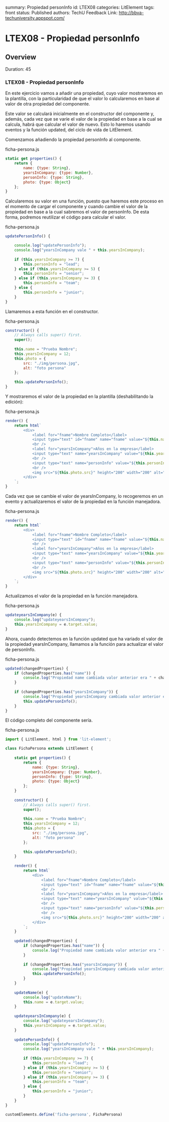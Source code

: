 summary: Propiedad personInfo
id: LTEX08
categories: LitElement
tags: front
status: Published 
authors: TechU
Feedback Link: http://bbva-techuniversity.appspot.com/

# LTEX08 - Propiedad personInfo
<!-- ------------------------ -->
## Overview 
Duration: 45

### LTEX08 - Propiedad personInfo

En este ejercicio vamos a añadir una propiedad, cuyo valor mostraremos en la plantilla, 
	con la particularidad de que el valor lo calcularemos en base al valor de otra 
	propiedad del componente.
	
Este valor se calculará inicialmente en el constructor del componente y, además, 
	cada vez que se varíe el valor de la propiedad en base a la cual se calcula, 
	habrá que calcular el valor de nuevo. Esto lo haremos usando eventos y la función 
	updated, del ciclo de vida de LitElement.
	
	
Comenzamos añadiendo la propiedad personInfo al componente.

ficha-persona.js

```javascript
static get properties() {		
	return {			
		name: {type: String},			
		yearsInCompany: {type: Number},			
		personInfo: {type: String},
		photo: {type: Object}			
	};
}			  	
```

Calcularemos su valor en una función, puesto que haremos este proceso en 
el momento de cargar el componente y cuando cambie el valor de la propiedad 
en base a la cual sabremos el valor de personInfo. De esta forma, podremos 
reutilizar el código para calcular el valor.


ficha-persona.js

```javascript
updatePersonInfo() {

	console.log("updatePersonInfo");
	console.log("yearsInCompany vale " + this.yearsInCompany);
	
	if (this.yearsInCompany >= 7) {
		this.personInfo = "lead";
	} else if (this.yearsInCompany >= 5) {
		this.personInfo = "senior";
	} else if (this.yearsInCompany >= 3) {
		this.personInfo = "team";
	} else {
		this.personInfo = "junior";
	}
}
```

Llamaremos a esta función en el constructor.

ficha-persona.js

```javascript
constructor() {
	// Always calls super() first.
	super();
		
	this.name = "Prueba Nombre";		
	this.yearsInCompany = 12;
	this.photo = {
		src: "./img/persona.jpg",
		alt: "foto persona"			
	};			
	
	this.updatePersonInfo();
}
```

Y mostraremos el valor de la propiedad en la plantilla (deshabilitando 
	la edición):

ficha-persona.js

```javascript
render() {
	return html`
		<div>
			<label for="fname">Nombre Completo</label>
			<input type="text" id="fname" name="fname" value="${this.name}" @input="${this.updateName}"></input>
			<br />						
			<label for="yearsInCompany">Años en la empresa</label>
			<input type="text" name="yearsInCompany" value="${this.yearsInCompany}"></input>
			<br />			
			<input type="text" name="personInfo" value="${this.personInfo}" disabled></input>
			<br />			
			<img src="${this.photo.src}" height="200" width="200" alt="${this.photo.alt}">
		</div>
	`;
}
```

Cada vez que se cambie el valor de yearsInCompany, lo recogeremos en un evento y 
	actualizaremos el valor de la propiedad en la función manejadora.

ficha-persona.js

```javascript
render() {
	return html`
		<div>
			<label for="fname">Nombre Completo</label>
			<input type="text" id="fname" name="fname" value="${this.name}" @input="${this.updateName}"></input>
			<br />						
			<label for="yearsInCompany">Años en la empresa</label>
			<input type="text" name="yearsInCompany" value="${this.yearsInCompany}" @input="${this.updateyearsInCompany}"></input>
			<br />			
			<input type="text" name="personInfo" value="${this.personInfo}" disabled></input>
			<br />			
			<img src="${this.photo.src}" height="200" width="200" alt="${this.photo.alt}">
		</div>
	`;
}
```

Actualizamos el valor de la propiedad en la función manejadora.

ficha-persona.js

```javascript
updateyearsInCompany(e) {
	console.log("updateyearsInCompany");
	this.yearsInCompany = e.target.value;
}
```

Ahora, cuando detectemos en la función updated que ha variado el valor 
	de la propiedad yearsInCompany, llamamos a la función para actualizar 
	el valor de personInfo.

ficha-persona.js

```javascript
updated(changedProperties) {	   
	if (changedProperties.has("name")) {
		console.log("Propiedad name cambiada valor anterior era " + changedProperties.get("name") + " nuevo es " + this.name);
	}
		
	if (changedProperties.has("yearsInCompany")) {
		console.log("Propiedad yearsInCompany cambiada valor anterior era " + changedProperties.get("yearsInCompany") + " nuevo es " + this.yearsInCompany);
		this.updatePersonInfo();
	}
}
```


El código completo del componente sería.

ficha-persona.js

```javascript
import { LitElement, html } from 'lit-element';

class FichaPersona extends LitElement {
	
	static get properties() {		
		return {			
			name: {type: String},			
			yearsInCompany: {type: Number},			
			personInfo: {type: String},
			photo: {type: Object}			
		};
	}			  	
	
	constructor() {
		// Always calls super() first.
		super();
		
		this.name = "Prueba Nombre";		
		this.yearsInCompany = 12;
		this.photo = {
			src: "./img/persona.jpg",
			alt: "foto persona"			
		};			
		
		this.updatePersonInfo();
	}
			
	render() {
		return html`
			<div>
				<label for="fname">Nombre Completo</label>
				<input type="text" id="fname" name="fname" value="${this.name}" @input="${this.updateName}"></input>
				<br />						
				<label for="yearsInCompany">Años en la empresa</label>
				<input type="text" name="yearsInCompany" value="${this.yearsInCompany}" @input="${this.updateyearsInCompany}"></input>
				<br />			
				<input type="text" name="personInfo" value="${this.personInfo}" disabled></input>
				<br />			
				<img src="${this.photo.src}" height="200" width="200" alt="${this.photo.alt}">
			</div>
		`;
	}
		
	updated(changedProperties) {	   
		if (changedProperties.has("name")) {
			console.log("Propiedad name cambiada valor anterior era " + changedProperties.get("name") + " nuevo es " + this.name);
		}
		
		if (changedProperties.has("yearsInCompany")) {
			console.log("Propiedad yearsInCompany cambiada valor anterior era " + changedProperties.get("yearsInCompany") + " nuevo es " + this.yearsInCompany);
			this.updatePersonInfo();
		}
	}
	
	updateName(e) {
		console.log("updateName");
		this.name = e.target.value;	  
	}
	
	updateyearsInCompany(e) {
		console.log("updateyearsInCompany");
		this.yearsInCompany = e.target.value;
	}
	
	updatePersonInfo() {
		console.log("updatePersonInfo");
		console.log("yearsInCompany vale " + this.yearsInCompany);
	
		if (this.yearsInCompany >= 7) {
			this.personInfo = "lead";
		} else if (this.yearsInCompany >= 5) {
			this.personInfo = "senior";
		} else if (this.yearsInCompany >= 3) {
			this.personInfo = "team";
		} else {
			this.personInfo = "junior";
		}
	}
}

customElements.define('ficha-persona', FichaPersona)
```

